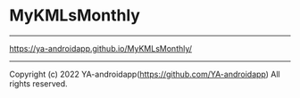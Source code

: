 # MyKMLsMonthly
 
---

https://ya-androidapp.github.io/MyKMLsMonthly/

---

Copyright (c) 2022 YA-androidapp(https://github.com/YA-androidapp) All rights reserved.

